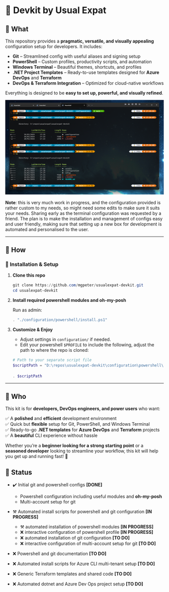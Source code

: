 # 🚀 Devkit by Usual Expat


## 🔹 What

This repository provides a **pragmatic, versatile, and visually appealing** configuration setup for developers. It includes:  

- **Git** – Streamlined config with useful aliases and signing setup  
- **PowerShell** – Custom profiles, productivity scripts, and automation  
- **Windows Terminal** – Beautiful themes, shortcuts, and profiles  
- **.NET Project Templates** – Ready-to-use templates designed for **Azure DevOps** and **Terraform**  
- **DevOps & Terraform Integration** – Optimized for cloud-native workflows  

Everything is designed to be **easy to set up, powerful, and visually refined**.

![assets/windows-terminal-screenshot.png](assets/windows-terminal-screenshot.png)

**Note**: this is very much work in progress, and the configuration provided is rather custom to my needs, so might need some edits to make sure it suits your needs. Sharing early as the terminal configuration was requested by a friend. The plan is to make the installation and management of configs easy and user friendly, making sure that setting up a new box for development is automated and personalised to the user.

---

## 🔹 How  

### 🚀 **Installation & Setup**

1. **Clone this repo**  

   ```powershell
   git clone https://github.com/mgpeter/usualexpat-devkit.git
   cd usualexpat-devkit
   ```

2. **Install required powershell modules and oh-my-posh**

   Run as admin:

    ```powershell
    . "./configuration/powershell/install.ps1"
    ```

3. **Customize & Enjoy**  

   - Adjust settings in `configuration/` if needed.
   - Edit your powershell `$PROFILE` to include the following, adjust the path to where the repo is cloned:

    ```powershell
    # Path to your separate script file
    $scriptPath = "D:\repos\usualexpat-devkit\configuration\powershell\Microsoft.PowerShell_profile.ps1"

    . $scriptPath
    ```

---

## 🔹 Who  

This kit is for **developers, DevOps engineers, and power users** who want:  

✅ A **polished** and **efficient** development environment  
✅ Quick but **flexible** setup for Git, PowerShell, and Windows Terminal  
✅ Ready-to-go **.NET templates** for **Azure DevOps** and **Terraform** projects  
✅ A **beautiful** CLI experience without hassle  

Whether you’re a **beginner looking for a strong starting point** or a **seasoned developer** looking to streamline your workflow, this kit will help you get up and running fast! 🚀  

## 🔹 Status

- ✔️ Initial git and powershell configs **[DONE]**

  - Powershell configuration including useful modules and **oh-my-posh**
  - Multi-account setup for git

- ⚒️ Automated install scripts for powershell and git configuration **[IN PROGRESS]**

  - ⚒️ automated installation of powershell modules **[IN PROGRESS]**
  - ❌ interactive configuration of powershell profile **[IN PROGRESS]**
  - ❌ automated installation of git configuration **[TO DO]**
  - ❌ interactive configuration of multi-account setup for git **[TO DO]**

- ❌ Powershell and git documentation **[TO DO]**

- ❌ Automated install scripts for Azure CLI multi-tenant setup **[TO DO]**

- ❌ Generic Terraform templates and shared code **[TO DO]**

- ❌ Automated dotnet and Azure Dev Ops project setup **[TO DO]**